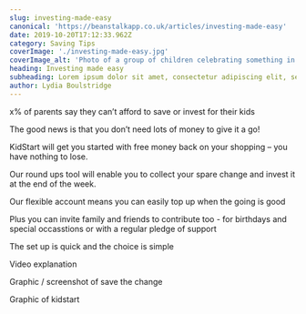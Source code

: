 ```yaml
---
slug: investing-made-easy
canonical: 'https://beanstalkapp.co.uk/articles/investing-made-easy'
date: 2019-10-20T17:12:33.962Z
category: Saving Tips
coverImage: './investing-made-easy.jpg'
coverImage_alt: 'Photo of a group of children celebrating something in a park'
heading: Investing made easy
subheading: Lorem ipsum dolor sit amet, consectetur adipiscing elit, sed do eiusmod tempor incididunt labore.
author: Lydia Boulstridge
---
```


x% of parents say they can’t afford to save or invest for their kids

The good news is that you don’t need lots of money to give it a go!

KidStart will get you started with free money back on your shopping – you have nothing to lose.

Our round ups tool will enable you to collect your spare change and invest it at the end of the week.

Our flexible account means you can easily top up when the going is good

Plus you can invite family and friends to contribute too - for birthdays and special occasstions or with a regular pledge of support

The set up is quick and the choice is simple

Video explanation

Graphic / screenshot of save the change

Graphic of kidstart 